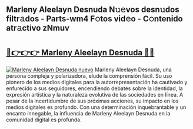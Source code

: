 ## Marleny Aleelayn Desnuda N𝚞𝚎vos desn𝚞dos filtr𝚊dos - Parts-wm4 F𝚘tos vid𝚎o - C𝚘ntenido atr𝚊ctivo zNmuv

# <h2><a href="http://mb9gioc.tromn.icu/?c=Marleny+Aleelayn+Desnuda">🔗👉👉👉 Marleny Aleelayn Desnuda 🔗🔗</a></h2>

[![Marleny Aleelayn Desnuda nuevo](https://i.imgur.com/pEAQMta.gif)](http://mb9gioc.tromn.icu/?c=Marleny+Aleelayn+Desnuda)
Marleny Aleelayn Desnuda, una persona compleja y polarizadora, elude la comprensión fácil. Su uso pionero de los medios digitales para la autorrepresentación ha cautivado y enfurecido a sus seguidores, encendiendo debates sobre la identidad, la expresión artística y la naturaleza evolutiva de las sociedades en línea. A pesar de la incertidumbre de sus próximas acciones, su impacto en los medios digitales es profundo. Con una determinación inquebrantable y un encanto innegable, la influencia de Marleny Aleelayn Desnuda en la comunidad digital es profunda.
